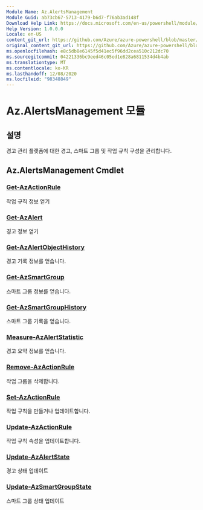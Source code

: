 ```yaml
---
Module Name: Az.AlertsManagement
Module Guid: ab73cb67-5713-4179-b6d7-f76ab3ad148f
Download Help Link: https://docs.microsoft.com/en-us/powershell/module/az.alertsmanagement
Help Version: 1.0.0.0
Locale: en-US
content_git_url: https://github.com/Azure/azure-powershell/blob/master/src/AlertsManagement/AlertsManagement/help/Az.AlertsManagement.md
original_content_git_url: https://github.com/Azure/azure-powershell/blob/master/src/AlertsManagement/AlertsManagement/help/Az.AlertsManagement.md
ms.openlocfilehash: e8c5db8e6145f5d41ec5f96dd2cea510c212dc70
ms.sourcegitcommit: 04221336bc9eed46c05ed1e828a6811534d4b4ab
ms.translationtype: MT
ms.contentlocale: ko-KR
ms.lasthandoff: 12/08/2020
ms.locfileid: "98348849"
---
```

# Az.AlertsManagement 모듈
## 설명
경고 관리 플랫폼에 대한 경고, 스마트 그룹 및 작업 규칙 구성을 관리합니다.

## Az.AlertsManagement Cmdlet
### [Get-AzActionRule](Get-AzActionRule.md)
작업 규칙 정보 얻기

### [Get-AzAlert](Get-AzAlert.md)
경고 정보 얻기

### [Get-AzAlertObjectHistory](Get-AzAlertObjectHistory.md)
경고 기록 정보를 얻습니다.

### [Get-AzSmartGroup](Get-AzSmartGroup.md)
스마트 그룹 정보를 얻습니다.

### [Get-AzSmartGroupHistory](Get-AzSmartGroupHistory.md)
스마트 그룹 기록을 얻습니다.

### [Measure-AzAlertStatistic](Measure-AzAlertStatistic.md)
경고 요약 정보를 얻습니다.

### [Remove-AzActionRule](Remove-AzActionRule.md)
작업 그룹을 삭제합니다.

### [Set-AzActionRule](Set-AzActionRule.md)
작업 규칙을 만들거나 업데이트합니다.

### [Update-AzActionRule](Update-AzActionRule.md)
작업 규칙 속성을 업데이트합니다.

### [Update-AzAlertState](Update-AzAlertState.md)
경고 상태 업데이트

### [Update-AzSmartGroupState](Update-AzSmartGroupState.md)
스마트 그룹 상태 업데이트

